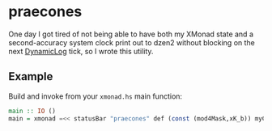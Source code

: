 # praecones

One day I got tired of not being able to have both my XMonad state and a
second-accuracy system clock print out to dzen2 without blocking on
the next [DynamicLog](http://xmonad.org/xmonad-docs/xmonad-contrib/XMonad-Hooks-DynamicLog.html)
tick, so I wrote this utility.

## Example

Build and invoke from your `xmonad.hs` main function:

```hs
main :: IO ()
main = xmonad =<< statusBar "praecones" def (const (mod4Mask,xK_b)) myConfig
```
